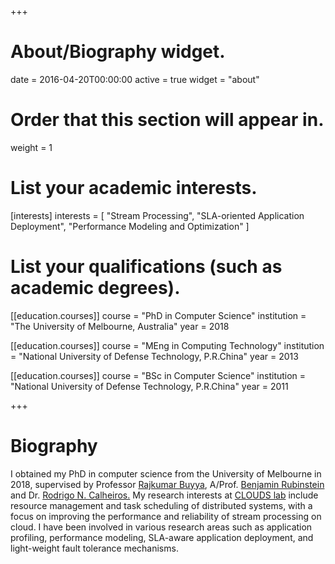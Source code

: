 +++
# About/Biography widget.

date = 2016-04-20T00:00:00
active = true
widget = "about"

# Order that this section will appear in.
weight = 1

# List your academic interests.
[interests]
  interests = [
    "Stream Processing",
    "SLA-oriented Application Deployment",
    "Performance Modeling and Optimization"
  ]

# List your qualifications (such as academic degrees).
[[education.courses]]
  course = "PhD in Computer Science"
  institution = "The University of Melbourne, Australia"
  year = 2018 

[[education.courses]]
  course = "MEng in Computing Technology"
  institution = "National University of Defense Technology, P.R.China"
  year = 2013

[[education.courses]]
  course = "BSc in Computer Science"
  institution = "National University of Defense Technology, P.R.China"
  year = 2011

+++

# Biography

I obtained my PhD in computer science from the University of Melbourne in 2018, supervised by Professor [Rajkumar Buyya](http://buyya.com/), A/Prof. [Benjamin Rubinstein](http://www.bipr.net/) and Dr. [Rodrigo N. Calheiros.](https://www.westernsydney.edu.au/staff_profiles/uws_profiles/doctor_rodrigo_neves_calheiros) My research interests at [CLOUDS lab](http://www.cloudbus.org/) include resource management and task scheduling of distributed systems, with a focus on improving the performance and reliability of stream processing on cloud. I have been involved in various research areas such as application profiling, performance modeling, SLA-aware application deployment, and light-weight fault tolerance mechanisms. 

